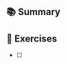 ## 📚 Summary
<!-- Add a brief context of what was done in this PR -->

## 📝 Exercises
<!-- Add the exercises done in this PR -->
- [ ] 
